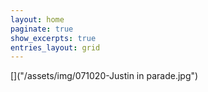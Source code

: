 ```yaml
---
layout: home
paginate: true
show_excerpts: true
entries_layout: grid
---
```

[]("/assets/img/071020-Justin in parade.jpg")
